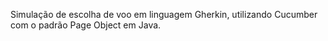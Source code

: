 Simulação de escolha de voo em linguagem Gherkin, utilizando Cucumber com o padrão Page Object em Java.
